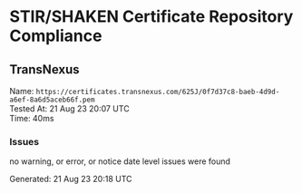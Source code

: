 # STIR/SHAKEN Certificate Repository Compliance

## TransNexus

Name: `https://certificates.transnexus.com/625J/0f7d37c8-baeb-4d9d-a6ef-8a6d5aceb66f.pem`\
Tested At: 21 Aug 23 20:07 UTC\
Time: 40ms

### Issues

no warning, or error, or notice date level issues were found

Generated: 21 Aug 23 20:18 UTC